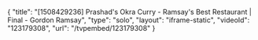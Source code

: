 {
    "title": "[1508429236] Prashad's Okra Curry - Ramsay's Best Restaurant | Final - Gordon Ramsay",
    "type": "solo",
    "layout": "iframe-static",
    "videoId": "123179308",
    "url": "\/tvpembed\/123179308"
}